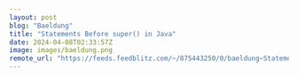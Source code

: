 ```yaml
---
layout: post
blog: "Baeldung"
title: "Statements Before super() in Java"
date: 2024-04-08T02:33:57Z
image: images/baeldung.png
remote_url: "https://feeds.feedblitz.com/~/875443250/0/baeldung~Statements-Before-super-in-Java"
---
```

